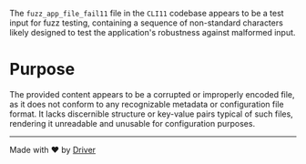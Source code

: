 <!--------------------------------------------------------------------------------->
<!-- IMPORTANT: This file is auto-generated by Driver (https://driver.ai). -------->
<!-- Manual edits may be overwritten on future commits. --------------------------->
<!--------------------------------------------------------------------------------->

The `fuzz_app_file_fail11` file in the `CLI11` codebase appears to be a test input for fuzz testing, containing a sequence of non-standard characters likely designed to test the application's robustness against malformed input.

# Purpose
The provided content appears to be a corrupted or improperly encoded file, as it does not conform to any recognizable metadata or configuration file format. It lacks discernible structure or key-value pairs typical of such files, rendering it unreadable and unusable for configuration purposes.

---
Made with ❤️ by [Driver](https://www.driver.ai/)